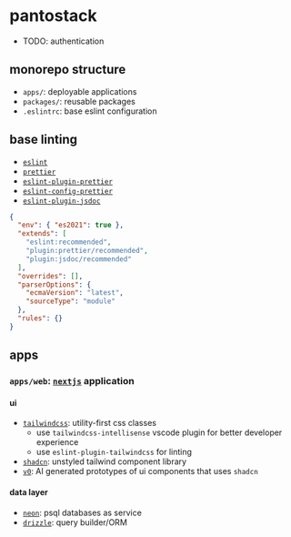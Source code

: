 # pantostack

- TODO: authentication

## monorepo structure

- `apps/`: deployable applications
- `packages/`: reusable packages
- `.eslintrc`: base eslint configuration

## base linting

- [`eslint`](https://eslint.org/)
- [`prettier`](https://prettier.io/)
- [`eslint-plugin-prettier`]()
- [`eslint-config-prettier`]()
- [`eslint-plugin-jsdoc`]()

```json
{
  "env": { "es2021": true },
  "extends": [
    "eslint:recommended",
    "plugin:prettier/recommended",
    "plugin:jsdoc/recommended"
  ],
  "overrides": [],
  "parserOptions": {
    "ecmaVersion": "latest",
    "sourceType": "module"
  },
  "rules": {}
}
```

## apps

### `apps/web`: [`nextjs`](https://nextjs.org/learn) application

#### ui

- [`tailwindcss`](https://tailwindcss.com/docs): utility-first css classes
  - use `tailwindcss-intellisense` vscode plugin for better developer experience
  - use `eslint-plugin-tailwindcss` for linting
- [`shadcn`](https://ui.shadcn.com): unstyled tailwind component library
- [`v0`](https://v0.dev): AI generated prototypes of ui components that uses `shadcn`

#### data layer

- [`neon`](https://neon.tech): psql databases as service
- [`drizzle`](https://drizzle.team): query builder/ORM
